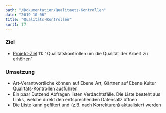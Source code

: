 ```yaml
---
path: "/Dokumentation/Qualitaets-Kontrollen"
date: "2019-10-06"
title: "Qualitäts-Kontrollen"
sort1: 17
---
```


### Ziel
- [Projekt-Ziel](/Dokumentation/Ziele) 11: "Qualitätskontrollen um die Qualität der Arbeit zu erhöhen"<br/>

### Umsetzung

- Art-Verantwortliche können auf Ebene Art, Gärtner auf Ebene Kultur Qualitäts-Kontrollen ausführen
- Ein paar Dutzend Abfragen listen Verdachtsfälle. Die Liste besteht aus Links, welche direkt den entsprechenden Datensatz öffnen
- Die Liste kann gefiltert und (z.B. nach Korrekturen) aktualisiert werden
